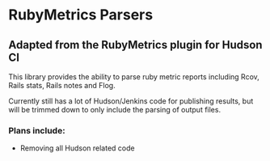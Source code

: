 # RubyMetrics Parsers
## Adapted from the RubyMetrics plugin for Hudson CI

This library provides the ability to parse ruby metric reports including Rcov, Rails stats, Rails notes and Flog.

Currently still has a lot of Hudson/Jenkins code for publishing results, but will be trimmed down to only include
the parsing of output files.

### Plans include:
* Removing all Hudson related code

